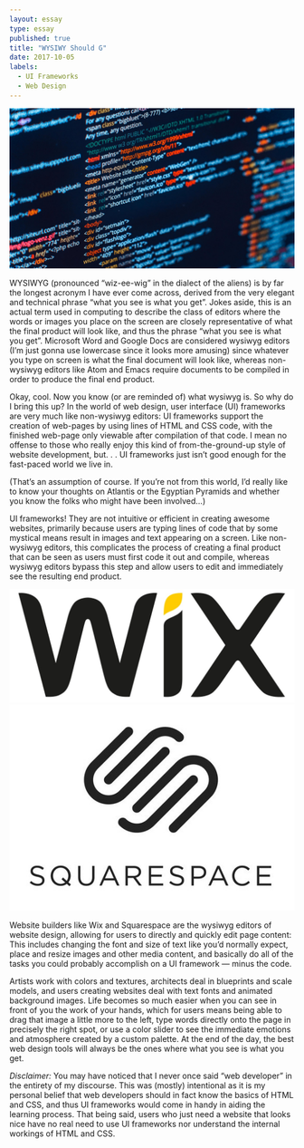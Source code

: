 ```yaml
---
layout: essay
type: essay
published: true
title: "WYSIWY Should G"
date: 2017-10-05
labels:
  - UI Frameworks
  - Web Design
---
```


<img class="ui fluid image" src="../images/html-code.jpg">

WYSIWYG (pronounced “wiz-ee-wig” in the dialect of the aliens) is by far the longest acronym I have ever come across, derived from the very elegant and technical phrase “what you see is what you get”. Jokes aside, this is an actual term used in computing to describe the class of editors where the words or images you place on the screen are closely representative of what the final product will look like, and thus the phrase “what you see is what you get”. Microsoft Word and Google Docs are considered wysiwyg editors (I’m just gonna use lowercase since it looks more amusing) since whatever you type on screen is what the final document will look like, whereas non-wysiwyg editors like Atom and Emacs require documents to be compiled in order to produce the final end product.

Okay, cool. Now you know (or are reminded of) what wysiwyg is. So why do I bring this up? In the world of web design, user interface (UI) frameworks are very much like non-wysiwyg editors: UI frameworks support the creation of web-pages by using lines of HTML and CSS code, with the finished web-page only viewable after compilation of that code. I mean no offense to those who really enjoy this kind of from-the-ground-up style of website development, but. . . UI frameworks just isn’t good enough for the fast-paced world we live in.

(That’s an assumption of course. If you’re not from this world, I’d really like to know your thoughts on Atlantis or the Egyptian Pyramids and whether you know the folks who might have been involved...)

UI frameworks! They are not intuitive or efficient in creating awesome websites, primarily because users are typing lines of code that by some mystical means result in images and text appearing on a screen. Like non-wysiwyg editors, this complicates the process of creating a final product that can be seen as users must first code it out and compile, whereas wysiwyg editors bypass this step and allow users to edit and immediately see the resulting end product.

<div class="ui medium images">
  <img src="../images/wix.jpg">
  <img src="../images/squarespace.jpg">
</div>

Website builders like Wix and Squarespace are the wysiwyg editors of website design, allowing for users to directly and quickly edit page content: This includes changing the font and size of text like you’d normally expect, place and resize images and other media content, and basically do all of the tasks you could probably accomplish on a UI framework — minus the code.

Artists work with colors and textures, architects deal in blueprints and scale models, and users creating websites deal with text fonts and animated background images. Life becomes so much easier when you can see in front of you the work of your hands, which for users means being able to drag that image a little more to the left, type words directly onto the page in precisely the right spot, or use a color slider to see the immediate emotions and atmosphere created by a custom palette. At the end of the day, the best web design tools will always be the ones where what you see is what you get.


*Disclaimer:* You may have noticed that I never once said “web developer” in the entirety of my discourse. This was (mostly) intentional as it is my personal belief that web developers should in fact know the basics of HTML and CSS, and thus UI frameworks would come in handy in aiding the learning process. That being said, users who just need a website that looks nice have no real need to use UI frameworks nor understand the internal workings of HTML and CSS. <i class="square icon"></i>
